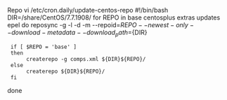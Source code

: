 Repo
vi /etc/cron.daily/update-centos-repo
#!/bin/bash
DIR=/share/CentOS/7.7.1908/
for REPO in base centosplus extras updates epel
do
     reposync -g -l -d -m --repoid=$REPO --newest-only --download-metadata --download_path=${DIR}

     if [ $REPO = 'base' ]
     then
          createrepo -g comps.xml ${DIR}${REPO}/
     else
          createrepo ${DIR}${REPO}/
     fi
done
